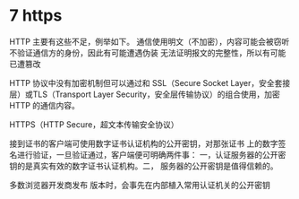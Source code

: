 # 7 https
HTTP 主要有这些不足，例举如下。
通信使用明文（不加密），内容可能会被窃听
不验证通信方的身份，因此有可能遭遇伪装
无法证明报文的完整性，所以有可能已遭篡改

HTTP 协议中没有加密机制但可以通过和 SSL（Secure Socket Layer，安全套接层）或TLS（Transport Layer Security，安全层传输协议）的组合使用，加密 HTTP 的通信内容。

HTTPS（HTTP Secure，超文本传输安全协议）

接到证书的客户端可使用数字证书认证机构的公开密钥，对那张证书
上的数字签名进行验证，一旦验证通过，客户端便可明确两件事：
一，认证服务器的公开密钥的是真实有效的数字证书认证机构。二，
服务器的公开密钥是值得信赖的。

多数浏览器开发商发布
版本时，会事先在内部植入常用认证机关的公开密钥